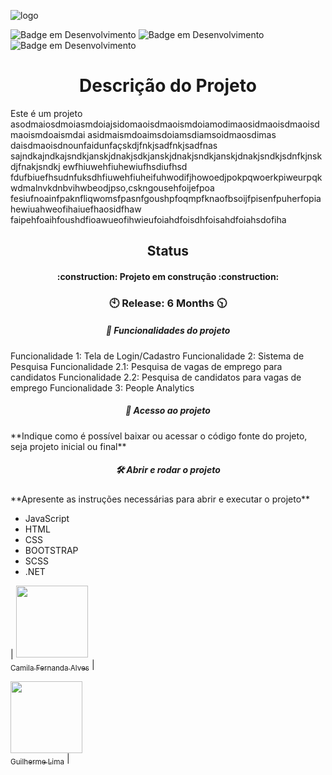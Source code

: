 ![logo](https://github.com/StagiFAM/Stagi/assets/134010018/18772bdd-8d9d-4ab8-8488-0632267001c6)

![Badge em Desenvolvimento](https://img.shields.io/badge/Status-Em%20desenvolvimento-blueviolet)
![Badge em Desenvolvimento](https://img.shields.io/badge/Time%20to%20Release-6%20Months-blue)
![Badge em Desenvolvimento](https://img.shields.io/badge/Version-00.00-blueviolet)

<h1 align="center"> Descrição do Projeto </h1>

Este é um projeto asodmaiosdmoiasmdoiajsidomaoisdmaoismdoiamodimaosidmaoisdmaoisdmaoismdoaismdai
asidmaismdoaimsdoiamsdiamsoidmaosdimas
daisdmaoisdnounfaidunfaçskdjfnkjsadfnkjsadfnas
sajndkajndkajsndkjanskjdnakjsdkjanskjdnakjsndkjanskjdnakjsndkjsdnfkjnskdjfnakjsndkj ewfhiuwehfiuhewiufhsdiufhsd
fdufbiuefhsudnfuksdhfiuwehfiuheifuhwodifjhowoedjpokpqwoerkpiweurpqkwdmalnvkdnbvihwbeodjpso,cskngousehfoijefpoa
fesiufnoainfpaknfliqwomsfpasnfgoushpfoqmpfknaofbsoijfpisenfpuherfopiahewiuahweofihaiuefhaosidfhaw
faipehfoaihfoushdfioawueofihwieufoiahdfoisdhfoisahdfoiahsdofiha

<!-- Status -->
<h2 align="center"> Status </h2>

<h4 align="center"> 
    :construction:  Projeto em construção  :construction:
</h4>
<h3 align="center"> 
    🕙  Release: 6 Months  🕥
</h3>
<!-- Status -->

<!-- Funcionalidades -->
<h5 align="center"> 
    🔨 Funcionalidades do projeto 
</h5>
Funcionalidade 1: Tela de Login/Cadastro
Funcionalidade 2: Sistema de Pesquisa
Funcionalidade 2.1: Pesquisa de vagas de emprego para candidatos
Funcionalidade 2.2: Pesquisa de candidatos para vagas de emprego
Funcionalidade 3: People Analytics
<!-- Funcionalidades -->

<!-- Acesso -->
<h5 align="center"> 
    📁 Acesso ao projeto 
</h5>
**Indique como é possível baixar ou acessar o código fonte do projeto, seja projeto inicial ou final**
<!-- Acesso -->

<!-- Como Utilizar -->
<h5 align="center"> 
    🛠️ Abrir e rodar o projeto 
</h5>
**Apresente as instruções necessárias para abrir e executar o projeto**
<!-- Como Utilizar -->

<!-- Técnologias -->
- JavaScript
- HTML
- CSS
- BOOTSTRAP
- SCSS
- .NET
<!-- Técnologias -->

<!-- Nosso Time -->
| [<img src="https://avatars.githubusercontent.com/u/37356058?v=4" width=115>
<br>
<sub>Camila Fernanda Alves</sub>](https://github.com/Luiz-Daniel-Oliveira) |  

[<img src="https://avatars.githubusercontent.com/u/30351153?v=4" width=115>
<br>
<sub>Guilherme Lima</sub>](https://github.com/GHzOliveira) |  

<!-- Nosso Time -->


